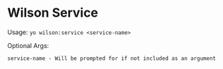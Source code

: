 # Wilson Service

  Usage:  `yo wilson:service <service-name>`

  Optional Args:

    service-name - Will be prompted for if not included as an argument
